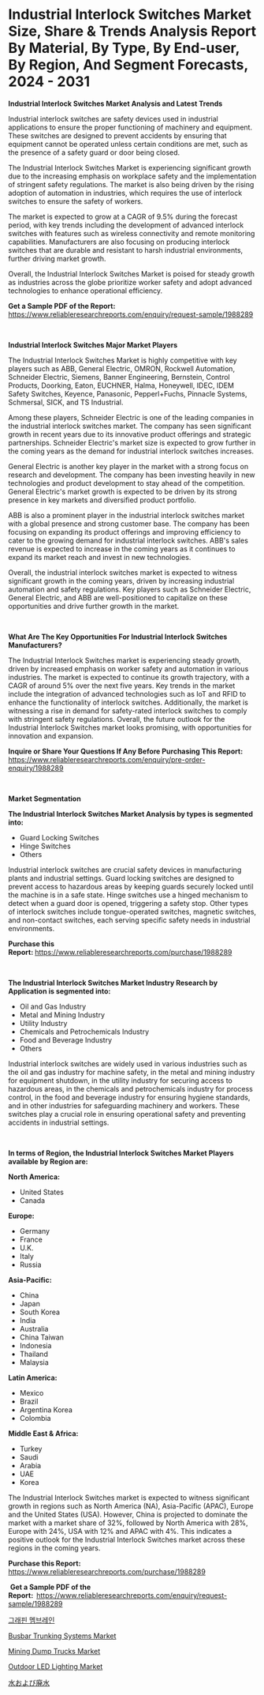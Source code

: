 <p><h1>Industrial Interlock Switches Market Size, Share & Trends Analysis Report By Material, By Type, By End-user, By Region, And Segment Forecasts, 2024 - 2031</h1></p><p><strong>Industrial Interlock Switches Market Analysis and Latest Trends</strong></p>
<p><p>Industrial interlock switches are safety devices used in industrial applications to ensure the proper functioning of machinery and equipment. These switches are designed to prevent accidents by ensuring that equipment cannot be operated unless certain conditions are met, such as the presence of a safety guard or door being closed.</p><p>The Industrial Interlock Switches Market is experiencing significant growth due to the increasing emphasis on workplace safety and the implementation of stringent safety regulations. The market is also being driven by the rising adoption of automation in industries, which requires the use of interlock switches to ensure the safety of workers.</p><p>The market is expected to grow at a CAGR of 9.5% during the forecast period, with key trends including the development of advanced interlock switches with features such as wireless connectivity and remote monitoring capabilities. Manufacturers are also focusing on producing interlock switches that are durable and resistant to harsh industrial environments, further driving market growth.</p><p>Overall, the Industrial Interlock Switches Market is poised for steady growth as industries across the globe prioritize worker safety and adopt advanced technologies to enhance operational efficiency.</p></p>
<p><strong>Get a Sample PDF of the Report:&nbsp;</strong> <a href="https://www.reliableresearchreports.com/enquiry/request-sample/1988289">https://www.reliableresearchreports.com/enquiry/request-sample/1988289</a></p>
<p>&nbsp;</p>
<p><strong>Industrial Interlock Switches Major Market Players</strong></p>
<p><p>The Industrial Interlock Switches Market is highly competitive with key players such as ABB, General Electric, OMRON, Rockwell Automation, Schneider Electric, Siemens, Banner Engineering, Bernstein, Control Products, Doorking, Eaton, EUCHNER, Halma, Honeywell, IDEC, IDEM Safety Switches, Keyence, Panasonic, Pepperl+Fuchs, Pinnacle Systems, Schmersal, SICK, and TS Industrial.</p><p>Among these players, Schneider Electric is one of the leading companies in the industrial interlock switches market. The company has seen significant growth in recent years due to its innovative product offerings and strategic partnerships. Schneider Electric's market size is expected to grow further in the coming years as the demand for industrial interlock switches increases.</p><p>General Electric is another key player in the market with a strong focus on research and development. The company has been investing heavily in new technologies and product development to stay ahead of the competition. General Electric's market growth is expected to be driven by its strong presence in key markets and diversified product portfolio.</p><p>ABB is also a prominent player in the industrial interlock switches market with a global presence and strong customer base. The company has been focusing on expanding its product offerings and improving efficiency to cater to the growing demand for industrial interlock switches. ABB's sales revenue is expected to increase in the coming years as it continues to expand its market reach and invest in new technologies.</p><p>Overall, the industrial interlock switches market is expected to witness significant growth in the coming years, driven by increasing industrial automation and safety regulations. Key players such as Schneider Electric, General Electric, and ABB are well-positioned to capitalize on these opportunities and drive further growth in the market.</p></p>
<p>&nbsp;</p>
<p><strong>What Are The Key Opportunities For Industrial Interlock Switches Manufacturers?</strong></p>
<p><p>The Industrial Interlock Switches market is experiencing steady growth, driven by increased emphasis on worker safety and automation in various industries. The market is expected to continue its growth trajectory, with a CAGR of around 5% over the next five years. Key trends in the market include the integration of advanced technologies such as IoT and RFID to enhance the functionality of interlock switches. Additionally, the market is witnessing a rise in demand for safety-rated interlock switches to comply with stringent safety regulations. Overall, the future outlook for the Industrial Interlock Switches market looks promising, with opportunities for innovation and expansion.</p></p>
<p><strong>Inquire or Share Your Questions If Any Before Purchasing This Report:</strong> <a href="https://www.reliableresearchreports.com/enquiry/pre-order-enquiry/1988289">https://www.reliableresearchreports.com/enquiry/pre-order-enquiry/1988289</a></p>
<p>&nbsp;</p>
<p><strong>Market Segmentation</strong></p>
<p><strong>The Industrial Interlock Switches Market Analysis by types is segmented into:</strong></p>
<p><ul><li>Guard Locking Switches</li><li>Hinge Switches</li><li>Others</li></ul></p>
<p><p>Industrial interlock switches are crucial safety devices in manufacturing plants and industrial settings. Guard locking switches are designed to prevent access to hazardous areas by keeping guards securely locked until the machine is in a safe state. Hinge switches use a hinged mechanism to detect when a guard door is opened, triggering a safety stop. Other types of interlock switches include tongue-operated switches, magnetic switches, and non-contact switches, each serving specific safety needs in industrial environments.</p></p>
<p><strong>Purchase this Report:&nbsp;</strong><a href="https://www.reliableresearchreports.com/purchase/1988289">https://www.reliableresearchreports.com/purchase/1988289</a></p>
<p>&nbsp;</p>
<p><strong>The Industrial Interlock Switches Market Industry Research by Application is segmented into:</strong></p>
<p><ul><li>Oil and Gas Industry</li><li>Metal and Mining Industry</li><li>Utility Industry</li><li>Chemicals and Petrochemicals Industry</li><li>Food and Beverage Industry</li><li>Others</li></ul></p>
<p><p>Industrial interlock switches are widely used in various industries such as the oil and gas industry for machine safety, in the metal and mining industry for equipment shutdown, in the utility industry for securing access to hazardous areas, in the chemicals and petrochemicals industry for process control, in the food and beverage industry for ensuring hygiene standards, and in other industries for safeguarding machinery and workers. These switches play a crucial role in ensuring operational safety and preventing accidents in industrial settings.</p></p>
<p>&nbsp;</p>
<p><strong>In terms of Region, the Industrial Interlock Switches Market Players available by Region are:</strong></p>
<p>
    <p> <strong> North America: </strong>
        <ul>
            <li>United States</li>
            <li>Canada</li>
        </ul>
        </p> 
    <p> <strong> Europe: </strong>
        <ul>
            <li>Germany</li>
            <li>France</li>
            <li>U.K.</li>
            <li>Italy</li>
            <li>Russia</li>
        </ul>
        </p> 
    <p> <strong> Asia-Pacific: </strong>
        <ul>
            <li>China</li>
            <li>Japan</li>
            <li>South Korea</li>
            <li>India</li>
            <li>Australia</li>
            <li>China Taiwan</li>
            <li>Indonesia</li>
            <li>Thailand</li>
            <li>Malaysia</li>
        </ul>
        </p> 
    <p> <strong> Latin America: </strong>
        <ul>
            <li>Mexico</li>
            <li>Brazil</li>
            <li>Argentina Korea</li>
            <li>Colombia</li>
        </ul>
        </p> 
    <p> <strong> Middle East & Africa: </strong>
        <ul>
            <li>Turkey</li>
            <li>Saudi</li>
            <li>Arabia</li>
            <li>UAE</li>
            <li>Korea</li>
        </ul>
    </p>
    </p>
<p><p>The Industrial Interlock Switches market is expected to witness significant growth in regions such as North America (NA), Asia-Pacific (APAC), Europe and the United States (USA). However, China is projected to dominate the market with a market share of 32%, followed by North America with 28%, Europe with 24%, USA with 12% and APAC with 4%. This indicates a positive outlook for the Industrial Interlock Switches market across these regions in the coming years.</p></p>
<p><strong>Purchase this Report: </strong><a href="https://www.reliableresearchreports.com/purchase/1988289">https://www.reliableresearchreports.com/purchase/1988289</a></p>
<p>&nbsp;<strong>Get a Sample PDF of the Report:&nbsp;&nbsp;</strong><a href="https://www.reliableresearchreports.com/enquiry/request-sample/1988289">https://www.reliableresearchreports.com/enquiry/request-sample/1988289</a></p>
<p><strong></strong></p>
<p><p><a href="https://github.com/Hubertstyenger6685/Market-Research-Report-List-1/blob/main/87309279908.md">그래핀 멤브레인</a></p><p><a href="https://github.com/guneycigdem35/Market-Research-Report-List-2/blob/main/busbar-trunking-systems-market.md">Busbar Trunking Systems Market</a></p><p><a href="https://issuu.com/reportprime-2/docs/mining-dump-trucks-market-size-2030.pptx">Mining Dump Trucks Market</a></p><p><a href="https://github.com/biheemgalvinlouises6hokrh3h/Market-Research-Report-List-1/blob/main/outdoor-led-lighting-market.md">Outdoor LED Lighting Market</a></p><p><a href="https://github.com/dadanedu33/Market-Research-Report-List-1/blob/main/528705510806.md">水および廃水</a></p></p>